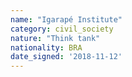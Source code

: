 ```yaml
---
name: "Igarapé Institute"
category: civil_society
nature: "Think tank"
nationality: BRA
date_signed: '2018-11-12'
---
```

    